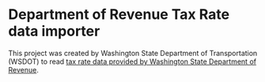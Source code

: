 Department of Revenue Tax Rate data importer
============================================

This project was created by Washington State Department of Transportation (WSDOT) to read [tax rate data provided by Washington State Department of Revenue].

[tax rate data provided by Washington State Department of Revenue]:http://dor.wa.gov/content/FindTaxesAndRates/Downloads.aspx